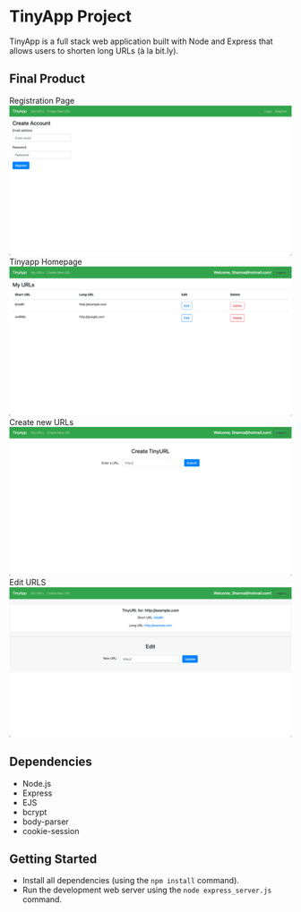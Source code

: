 # TinyApp Project

TinyApp is a full stack web application built with Node and Express that allows users to shorten long URLs (à la bit.ly).

## Final Product

Registration Page
!["Screenshot of the registration page"](https://github.com/ShannaJSmith/tinyapp/blob/master/docs/register-page.png?raw=true)
Tinyapp Homepage
!["Screenshot of My URLS homepage"](https://github.com/ShannaJSmith/tinyapp/blob/master/docs/urls-page.png?raw=true)
Create new URLs
!["Screenshot of Create a New URL"](https://github.com/ShannaJSmith/tinyapp/blob/master/docs/urls:new-page.png?raw=true)
Edit URLS
!["Screenshot of Edit page"](https://github.com/ShannaJSmith/tinyapp/blob/master/docs/urls:shortURL-page.png?raw=true)

## Dependencies

- Node.js
- Express
- EJS
- bcrypt
- body-parser
- cookie-session

## Getting Started

- Install all dependencies (using the `npm install` command).
- Run the development web server using the `node express_server.js` command.